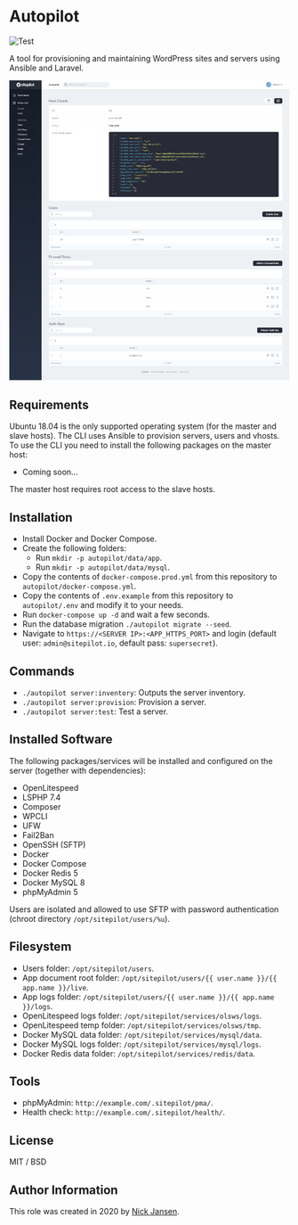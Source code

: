 # Autopilot

![Test](https://github.com/sitepilot/autopilot/workflows/Test/badge.svg?branch=master)

A tool for provisioning and maintaining WordPress sites and servers using Ansible and Laravel.

![screenshot](screenshot.png)

## Requirements

Ubuntu 18.04 is the only supported operating system (for the master and slave hosts). The CLI uses Ansible to provision servers, users and vhosts. To use the CLI you need to install the following packages on the master host:

* Coming soon...

The master host requires root access to the slave hosts.

## Installation

* Install Docker and Docker Compose.
* Create the following folders:
  * Run `mkdir -p autopilot/data/app`.
  * Run `mkdir -p autopilot/data/mysql`.
* Copy the contents of `docker-compose.prod.yml` from this repository to `autopilot/docker-compose.yml`.
* Copy the contents of `.env.example` from this repository to `autopilot/.env` and modify it to your needs.
* Run `docker-compose up -d` and wait a few seconds.
* Run the database migration `./autopilot migrate --seed`.
* Navigate to `https://<SERVER IP>:<APP_HTTPS_PORT>` and login (default user: `admin@sitepilot.io`, default pass: `supersecret`).

## Commands

* `./autopilot server:inventory`: Outputs the server inventory.
* `./autopilot server:provision`: Provision a server.
* `./autopilot server:test`: Test a server.

## Installed Software

The following packages/services will be installed and configured on the server (together with dependencies):

* OpenLitespeed
* LSPHP 7.4
* Composer
* WPCLI
* UFW
* Fail2Ban
* OpenSSH (SFTP)
* Docker
* Docker Compose
* Docker Redis 5
* Docker MySQL 8
* phpMyAdmin 5

Users are isolated and allowed to use SFTP with password authentication (chroot directory `/opt/sitepilot/users/%u`).
  
## Filesystem

* Users folder: `/opt/sitepilot/users`.
* App document root folder: `/opt/sitepilot/users/{{ user.name }}/{{ app.name }}/live`.
* App logs folder: `/opt/sitepilot/users/{{ user.name }}/{{ app.name }}/logs`.
* OpenLitespeed logs folder: `/opt/sitepilot/services/olsws/logs`.
* OpenLitespeed temp folder: `/opt/sitepilot/services/olsws/tmp`.
* Docker MySQL data folder: `/opt/sitepilot/services/mysql/data`.
* Docker MySQL logs folder: `/opt/sitepilot/services/mysql/logs`.
* Docker Redis data folder: `/opt/sitepilot/services/redis/data`.

## Tools

* phpMyAdmin: `http://example.com/.sitepilot/pma/`.
* Health check: `http://example.com/.sitepilot/health/`.

## License

MIT / BSD

## Author Information

This role was created in 2020 by [Nick Jansen](https://nbejansen.com/).
